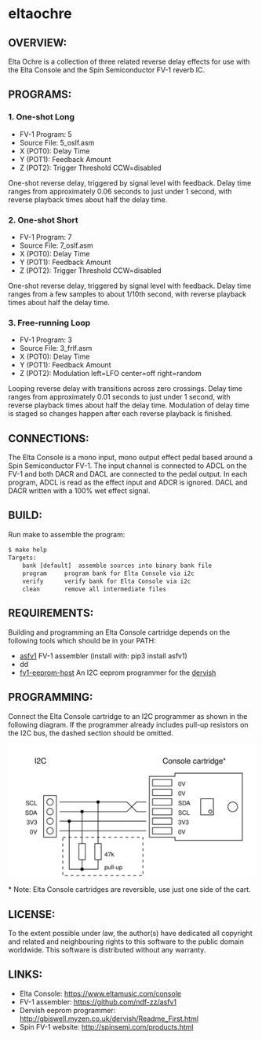# eltaochre


## OVERVIEW:

Elta Ochre is a collection of three related reverse delay effects
for use with the Elta Console and the Spin Semiconductor FV-1 reverb IC. 


## PROGRAMS:

### 1. One-shot Long

- FV-1 Program: 5
- Source File: 5_oslf.asm
- X (POT0): Delay Time
- Y (POT1): Feedback Amount
- Z (POT2): Trigger Threshold CCW=disabled

One-shot reverse delay, triggered by signal level with
feedback. Delay time ranges from approximately 0.06 seconds
to just under 1 second, with reverse playback times about
half the delay time.

### 2. One-shot Short

- FV-1 Program: 7
- Source File: 7_oslf.asm
- X (POT0): Delay Time
- Y (POT1): Feedback Amount
- Z (POT2): Trigger Threshold CCW=disabled

One-shot reverse delay, triggered by signal level with
feedback. Delay time ranges from a few samples to about 1/10th
second, with reverse playback times about half the delay time.


### 3. Free-running Loop

- FV-1 Program: 3
- Source File: 3_frlf.asm
- X (POT0): Delay Time
- Y (POT1): Feedback Amount
- Z (POT2): Modulation left=LFO center=off right=random

Looping reverse delay with transitions across zero crossings.
Delay time ranges from approximately 0.01 seconds to just under
1 second, with reverse playback times about half the delay time.
Modulation of delay time is staged so changes happen after each
reverse playback is finished.


## CONNECTIONS:

The Elta Console is a mono input, mono output effect pedal
based around a Spin Semiconductor FV-1. The input channel is
connected to ADCL on the FV-1 and both DACR and DACL are connected
to the pedal output. In each program, ADCL is read as the effect input
and ADCR is ignored. DACL and DACR written with a 100% wet
effect signal.


## BUILD:

Run make to assemble the program:

	$ make help
	Targets:
		bank [default]	assemble sources into binary bank file
		program		program bank for Elta Console via i2c
		verify		verify bank for Elta Console via i2c
		clean		remove all intermediate files


## REQUIREMENTS:

Building and programming an Elta Console cartridge depends on the
following tools which should be in your PATH:

- [asfv1](https://pypi.org/project/asfv1/) FV-1 assembler (install with: pip3 install asfv1)
- dd
- [fv1-eeprom-host](http://gbiswell.myzen.co.uk/dervish/eeprom-programmer/) An I2C eeprom programmer for the [dervish](http://gbiswell.myzen.co.uk/dervish/Readme_First.html)


## PROGRAMMING:

Connect the Elta Console cartridge to an I2C programmer as shown
in the following diagram. If the programmer already includes pull-up
resistors on the I2C bus, the dashed section should be omitted.

![Programmer Wiring Diagram](progwiring.svg "Programmer Wiring")

\* Note: Elta Console cartridges are reversible, use just one
side of the cart.


## LICENSE:

To the extent possible under law, the author(s) have dedicated
all copyright and related and neighbouring rights to this software
to the public domain worldwide. This software is distributed
without any warranty.


## LINKS:

- Elta Console: <https://www.eltamusic.com/console>
- FV-1 assembler: <https://github.com/ndf-zz/asfv1>
- Dervish eeprom programmer: <http://gbiswell.myzen.co.uk/dervish/Readme_First.html>
- Spin FV-1 website: <http://spinsemi.com/products.html>
